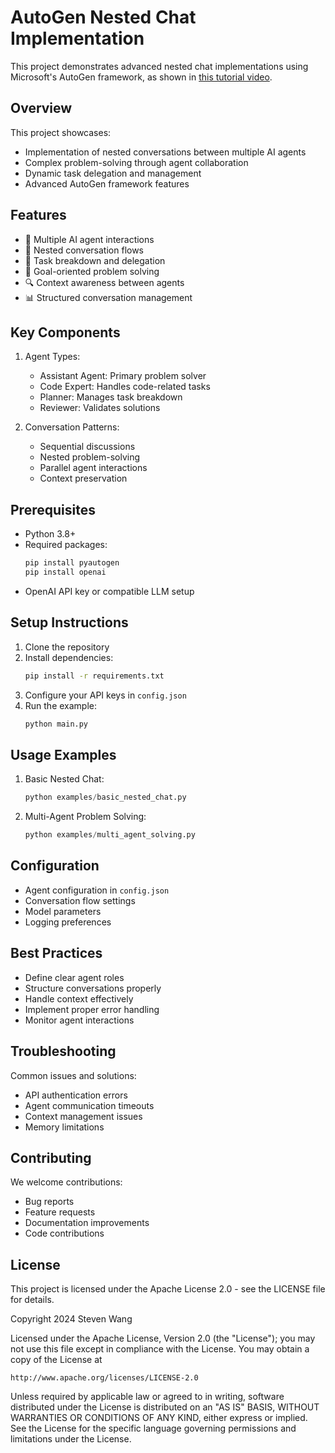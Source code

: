 # AutoGen Nested Chat Implementation

This project demonstrates advanced nested chat implementations using Microsoft's AutoGen framework, as shown in [this tutorial video](https://youtu.be/eEwkQTaRCDs).

## Overview
This project showcases:
- Implementation of nested conversations between multiple AI agents
- Complex problem-solving through agent collaboration
- Dynamic task delegation and management
- Advanced AutoGen framework features

## Features
- 🤖 Multiple AI agent interactions
- 🔄 Nested conversation flows
- 📝 Task breakdown and delegation
- 🎯 Goal-oriented problem solving
- 🔍 Context awareness between agents
- 📊 Structured conversation management

## Key Components
1. Agent Types:
   - Assistant Agent: Primary problem solver
   - Code Expert: Handles code-related tasks
   - Planner: Manages task breakdown
   - Reviewer: Validates solutions
   
2. Conversation Patterns:
   - Sequential discussions
   - Nested problem-solving
   - Parallel agent interactions
   - Context preservation

## Prerequisites
- Python 3.8+
- Required packages:
  ```bash
  pip install pyautogen
  pip install openai
  ```
- OpenAI API key or compatible LLM setup

## Setup Instructions
1. Clone the repository
2. Install dependencies:
   ```bash
   pip install -r requirements.txt
   ```
3. Configure your API keys in `config.json`
4. Run the example:
   ```bash
   python main.py
   ```

## Usage Examples
1. Basic Nested Chat:
   ```python
   python examples/basic_nested_chat.py
   ```
2. Multi-Agent Problem Solving:
   ```python
   python examples/multi_agent_solving.py
   ```

## Configuration
- Agent configuration in `config.json`
- Conversation flow settings
- Model parameters
- Logging preferences

## Best Practices
- Define clear agent roles
- Structure conversations properly
- Handle context effectively
- Implement proper error handling
- Monitor agent interactions

## Troubleshooting
Common issues and solutions:
- API authentication errors
- Agent communication timeouts
- Context management issues
- Memory limitations

## Contributing
We welcome contributions:
- Bug reports
- Feature requests
- Documentation improvements
- Code contributions

## License
This project is licensed under the Apache License 2.0 - see the LICENSE file for details.

Copyright 2024 Steven Wang

Licensed under the Apache License, Version 2.0 (the "License");
you may not use this file except in compliance with the License.
You may obtain a copy of the License at

    http://www.apache.org/licenses/LICENSE-2.0

Unless required by applicable law or agreed to in writing, software
distributed under the License is distributed on an "AS IS" BASIS,
WITHOUT WARRANTIES OR CONDITIONS OF ANY KIND, either express or implied.
See the License for the specific language governing permissions and
limitations under the License.
